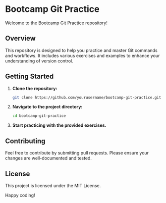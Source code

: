 # Bootcamp Git Practice

Welcome to the Bootcamp Git Practice repository!

## Overview

This repository is designed to help you practice and master Git commands and workflows. It includes various exercises and examples to enhance your understanding of version control.

## Getting Started

1. **Clone the repository:**
    ```sh
    git clone https://github.com/yourusername/bootcamp-git-practice.git
    ```

2. **Navigate to the project directory:**
    ```sh
    cd bootcamp-git-practice
    ```

3. **Start practicing with the provided exercises.**

## Contributing

Feel free to contribute by submitting pull requests. Please ensure your changes are well-documented and tested.

## License

This project is licensed under the MIT License.

Happy coding!